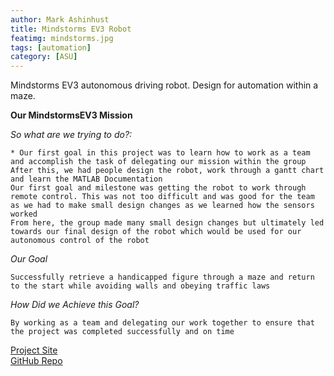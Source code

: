 ```yaml
---
author: Mark Ashinhust  
title: Mindstorms EV3 Robot
featimg: mindstorms.jpg
tags: [automation]
category: [ASU]
---
```

Mindstorms EV3 autonomous driving robot. Design for automation within a maze.  

**Our MindstormsEV3 Mission**

*So what are we trying to do?:*

    * Our first goal in this project was to learn how to work as a team and accomplish the task of delegating our mission within the group
    After this, we had people design the robot, work through a gantt chart and learn the MATLAB Documentation
    Our first goal and milestone was getting the robot to work through remote control. This was not too difficult and was good for the team as we had to make small design changes as we learned how the sensors worked
    From here, the group made many small design changes but ultimately led towards our final design of the robot which would be used for our autonomous control of the robot

*Our Goal*

    Successfully retrieve a handicapped figure through a maze and return to the start while avoiding walls and obeying traffic laws

*How Did we Achieve this Goal?*

    By working as a team and delegating our work together to ensure that the project was completed successfully and on time


[Project Site](https://www.mindstorm.markinfo.dev/)  
[GitHub Repo](https://github.com/Markay12/mindstormsEV3)